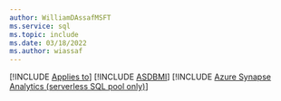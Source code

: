 ```yaml
---
author: WilliamDAssafMSFT
ms.service: sql
ms.topic: include
ms.date: 03/18/2022
ms.author: wiassaf
---
```


[!INCLUDE [Applies to](../../includes/applies-md.md)] [!INCLUDE [ASDBMI](_asdbmi.md)]  [!INCLUDE [Azure Synapse Analytics (serverless SQL pool only)](../../includes/applies-to-version/_asa-svrless-sqlpool-only.md)]  
